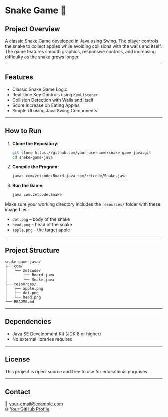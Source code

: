 
# Snake Game 🐍

## Project Overview
A classic Snake Game developed in Java using Swing. The player controls the snake to collect apples while avoiding collisions with the walls and itself. The game features smooth graphics, responsive controls, and increasing difficulty as the snake grows longer.

---

## Features
- Classic Snake Game Logic
- Real-time Key Controls using `KeyListener`
- Collision Detection with Walls and Itself
- Score Increase on Eating Apples
- Simple UI using Java Swing Components

---

## How to Run

1. **Clone the Repository:**
   ```bash
   git clone https://github.com/your-username/snake-game-java.git
   cd snake-game-java
   ```

2. **Compile the Program:**
   ```bash
   javac com/zetcode/Board.java com/zetcode/Snake.java
   ```

3. **Run the Game:**
   ```bash
   java com.zetcode.Snake
   ```

Make sure your working directory includes the `resources/` folder with these image files:
- `dot.png` – body of the snake
- `head.png` – head of the snake
- `apple.png` – the target apple

---

## Project Structure
```
snake-game-java/
├── com/
│   └── zetcode/
│       ├── Board.java
│       └── Snake.java
├── resources/
│   ├── apple.png
│   ├── dot.png
│   └── head.png
└── README.md
```

---

## Dependencies
- Java SE Development Kit (JDK 8 or higher)
- No external libraries required

---

## License
This project is open-source and free to use for educational purposes.

---

## Contact
📧 your-email@example.com  
🌐 [Your GitHub Profile](https://github.com/your-username)
